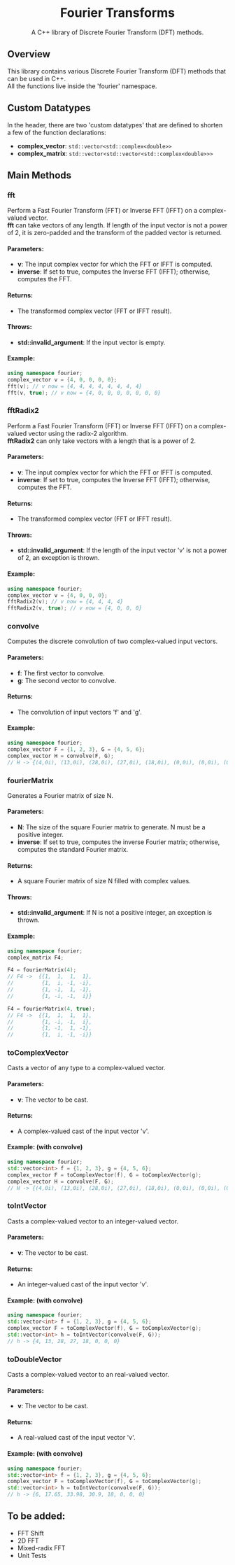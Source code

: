 <h1 align="center">Fourier Transforms</h1>
<p align="center">A C++ library of Discrete Fourier Transform (DFT) methods.</p>

## Overview

This library contains various Discrete Fourier Transform (DFT) methods that can be used in C++. </br>
All the functions live inside the 'fourier' namespace. 

## Custom Datatypes

In the header, there are two 'custom datatypes' that are defined to shorten a few of the function declarations:
 * **complex_vector**: `std::vector<std::complex<double>>`
 * **complex_matrix**: `std::vector<std::vector<std::complex<double>>>`

## Main Methods

### **fft**

Perform a Fast Fourier Transform (FFT) or Inverse FFT (IFFT) on a complex-valued vector. </br>
**fft** can take vectors of any length. If length of the input vector is not a power of 2, it is zero-padded and the transform of the padded vector is returned.

#### Parameters:
 * **v**: The input complex vector for which the FFT or IFFT is computed.
 * **inverse**: If set to true, computes the Inverse FFT (IFFT); otherwise, computes the FFT.

#### Returns:
 * The transformed complex vector (FFT or IFFT result).

#### Throws:
 * **std::invalid_argument**: If the input vector is empty.

#### Example:
```c++
using namespace fourier;
complex_vector v = {4, 0, 0, 0, 0};
fft(v); // v now = {4, 4, 4, 4, 4, 4, 4, 4}
fft(v, true); // v now = {4, 0, 0, 0, 0, 0, 0, 0}
```

### **fftRadix2**

Perform a Fast Fourier Transform (FFT) or Inverse FFT (IFFT) on a complex-valued vector using the radix-2 algorithm. </br>
**fftRadix2** can only take vectors with a length that is a power of 2.

#### Parameters:
 * **v**: The input complex vector for which the FFT or IFFT is computed.
 * **inverse**: If set to true, computes the Inverse FFT (IFFT); otherwise, computes the FFT.

#### Returns:
 * The transformed complex vector (FFT or IFFT result).

#### Throws:
 * **std::invalid_argument**: If the length of the input vector 'v' is not a power of 2, an exception is thrown.

#### Example:
```c++
using namespace fourier;
complex_vector v = {4, 0, 0, 0};
fftRadix2(v); // v now = {4, 4, 4, 4}
fftRadix2(v, true); // v now = {4, 0, 0, 0}
```

### **convolve**

Computes the discrete convolution of two complex-valued input vectors.

#### Parameters:
 * **f**: The first vector to convolve.
 * **g**: The second vector to convolve.

#### Returns:
 * The convolution of input vectors 'f' and 'g'.

#### Example:
```c++
using namespace fourier;
complex_vector F = {1, 2, 3}, G = {4, 5, 6};
complex_vector H = convolve(F, G); 
// H -> {(4,0i), (13,0i), (28,0i), (27,0i), (18,0i), (0,0i), (0,0i), (0,0i)}
```

### **fourierMatrix**

Generates a Fourier matrix of size N.

#### Parameters:
 * **N**: The size of the square Fourier matrix to generate. N must be a positive integer.
 * **inverse**: If set to true, computes the inverse Fourier matrix; otherwise, computes the standard Fourier matrix.

#### Returns:
 * A square Fourier matrix of size N filled with complex values.

#### Throws:
 * **std::invalid_argument**: If N is not a positive integer, an exception is thrown.

#### Example:
```c++
using namespace fourier;
complex_matrix F4;

F4 = fourierMatrix(4);
// F4 ->  {{1,  1,  1,  1},
//         {1,  i, -1, -i},
//         {1, -1,  1, -1},
//         {1, -i, -1,  i}}

F4 = fourierMatrix(4, true);
// F4 ->  {{1,  1,  1,  1},
//         {1, -i, -1,  i},
//         {1, -1,  1, -1},
//         {1,  i, -1, -i}}
```

### **toComplexVector**

Casts a vector of any type to a complex-valued vector.

#### Parameters:
 * **v**: The vector to be cast.

#### Returns:
 * A complex-valued cast of the input vector 'v'.

#### Example: (with convolve)
```c++
using namespace fourier;
std::vector<int> f = {1, 2, 3}, g = {4, 5, 6};
complex_vector F = toComplexVector(f), G = toComplexVector(g);
complex_vector H = convolve(F, G); 
// H -> {(4,0i), (13,0i), (28,0i), (27,0i), (18,0i), (0,0i), (0,0i), (0,0i)}
```

### **toIntVector**

Casts a complex-valued vector to an integer-valued vector.

#### Parameters:
 * **v**: The vector to be cast.

#### Returns:
 * An integer-valued cast of the input vector 'v'.

#### Example: (with convolve)
```c++
using namespace fourier;
std::vector<int> f = {1, 2, 3}, g = {4, 5, 6};
complex_vector F = toComplexVector(f), G = toComplexVector(g);
std::vector<int> h = toIntVector(convolve(F, G)); 
// h -> {4, 13, 28, 27, 18, 0, 0, 0}
```

### **toDoubleVector**

Casts a complex-valued vector to an real-valued vector.

#### Parameters:
 * **v**: The vector to be cast.

#### Returns:
 * A real-valued cast of the input vector 'v'.

#### Example: (with convolve)
```c++
using namespace fourier;
std::vector<int> f = {1, 2, 3}, g = {4, 5, 6};
complex_vector F = toComplexVector(f), G = toComplexVector(g);
std::vector<int> h = toIntVector(convolve(F, G)); 
// h -> {6, 17.65, 33.98, 30.9, 18, 0, 0, 0}
```

## To be added:
 * FFT Shift
 * 2D FFT
 * Mixed-radix FFT
 * Unit Tests
